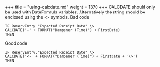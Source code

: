 +++
title = "using-calcdate.md"
weight = 1370
+++
CALCDATE should only be used with DateFormula variables. Alternatively the string should be enclosed using the <\> symbols.
Bad code

    IF ReservEntry."Expected Receipt Date" \>
    CALCDATE('-' + FORMAT("Dampener (Time)") + FirstDate)
    THEN

Good code

    IF ReservEntry."Expected Receipt Date" \>  
    CALCDATE('<-' + FORMAT("Dampener (Time)") + FirstDate + '\>')  
    THEN

